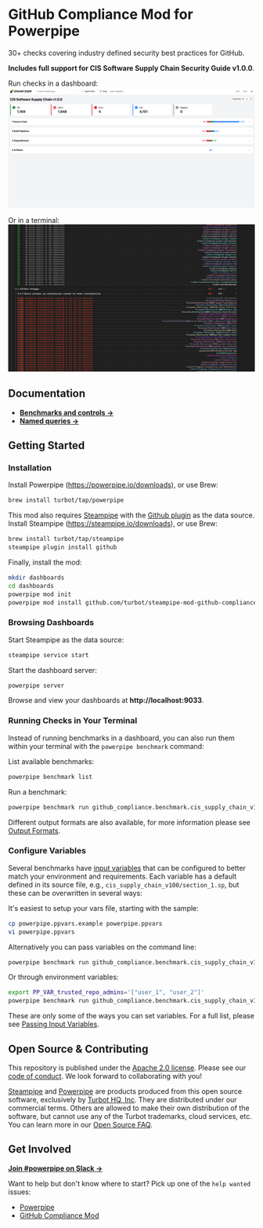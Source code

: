 # GitHub Compliance Mod for Powerpipe

30+ checks covering industry defined security best practices for GitHub.

**Includes full support for CIS Software Supply Chain Security Guide v1.0.0**.

Run checks in a dashboard:
![image](https://raw.githubusercontent.com/turbot/steampipe-mod-github-compliance/main/docs/images/github_compliance_dashboard_cis.png)

Or in a terminal:
![image](https://raw.githubusercontent.com/turbot/steampipe-mod-github-compliance/main/docs/images/github_compliance_console.png)

## Documentation

- **[Benchmarks and controls →](https://hub.powerpipe.io/mods/turbot/github_compliance/controls)**
- **[Named queries →](https://hub.powerpipe.io/mods/turbot/github_compliance/queries)**

## Getting Started

### Installation

Install Powerpipe (https://powerpipe.io/downloads), or use Brew:

```sh
brew install turbot/tap/powerpipe
```

This mod also requires [Steampipe](https://steampipe.io) with the [Github plugin](https://hub.steampipe.io/plugins/turbot/github) as the data source. Install Steampipe (https://steampipe.io/downloads), or use Brew:

```sh
brew install turbot/tap/steampipe
steampipe plugin install github
```

Finally, install the mod:

```sh
mkdir dashboards
cd dashboards
powerpipe mod init
powerpipe mod install github.com/turbot/steampipe-mod-github-compliance
```

### Browsing Dashboards

Start Steampipe as the data source:

```sh
steampipe service start
```

Start the dashboard server:

```sh
powerpipe server
```

Browse and view your dashboards at **http://localhost:9033**.

### Running Checks in Your Terminal

Instead of running benchmarks in a dashboard, you can also run them within your
terminal with the `powerpipe benchmark` command:

List available benchmarks:

```sh
powerpipe benchmark list
```

Run a benchmark:

```sh
powerpipe benchmark run github_compliance.benchmark.cis_supply_chain_v100
```

Different output formats are also available, for more information please see
[Output Formats](https://powerpipe.io/docs/reference/cli/benchmark#output-formats).

### Configure Variables

Several benchmarks have [input variables](https://powerpipe.io/docs/build/mod-variables#input-variables) that can be configured to better match your environment and requirements. Each variable has a default defined in its source file, e.g., `cis_supply_chain_v100/section_1.sp`, but these can be overwritten in several ways:

It's easiest to setup your vars file, starting with the sample:

```sh
cp powerpipe.ppvars.example powerpipe.ppvars
vi powerpipe.ppvars
```

Alternatively you can pass variables on the command line:

```sh
powerpipe benchmark run github_compliance.benchmark.cis_supply_chain_v100 --var 'trusted_repo_admins=["user_1", "user_2"]'
```

Or through environment variables:

```sh
export PP_VAR_trusted_repo_admins='["user_1", "user_2"]'
powerpipe benchmark run github_compliance.benchmark.cis_supply_chain_v100
```

These are only some of the ways you can set variables. For a full list, please see [Passing Input Variables](https://powerpipe.io/docs/build/mod-variables#passing-input-variables).

## Open Source & Contributing

This repository is published under the [Apache 2.0 license](https://www.apache.org/licenses/LICENSE-2.0). Please see our [code of conduct](https://github.com/turbot/.github/blob/main/CODE_OF_CONDUCT.md). We look forward to collaborating with you!

[Steampipe](https://steampipe.io) and [Powerpipe](https://powerpipe.io) are products produced from this open source software, exclusively by [Turbot HQ, Inc](https://turbot.com). They are distributed under our commercial terms. Others are allowed to make their own distribution of the software, but cannot use any of the Turbot trademarks, cloud services, etc. You can learn more in our [Open Source FAQ](https://turbot.com/open-source).

## Get Involved

**[Join #powerpipe on Slack →](https://turbot.com/community/join)**

Want to help but don't know where to start? Pick up one of the `help wanted` issues:

- [Powerpipe](https://github.com/turbot/powerpipe/labels/help%20wanted)
- [GitHub Compliance Mod](https://github.com/turbot/steampipe-mod-github-compliance/labels/help%20wanted)
